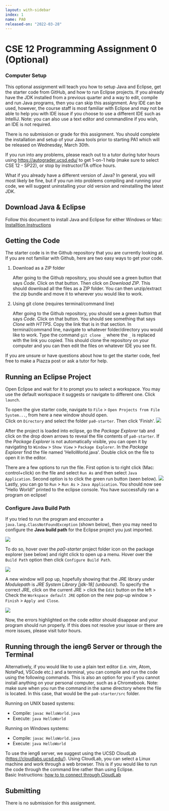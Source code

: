 ```yaml
---
layout: with-sidebar
index: 1
name: PA0
released-on: "2022-03-28"
---
```


# CSE 12 Programming Assignment 0 (Optional)

### Computer Setup

This optional assignment will teach you how to setup Java and Eclipse, get the starter code from GitHub, and how to run Eclipse projects. If you already have the JDK installed from a previous quarter and a way to edit, compile and run Java programs, then you can skip this assignment. Any IDE can be used, however, the course staff is most familiar with Eclipse and may not be able to help you with IDE issue if you choose to use a different IDE such as IntelliJ. Note: you can also use a text editor and commandline if you wish, an IDE is not required.

There is no submission or grade for this assignment. You should complete the installation and setup of your Java tools prior to starting PA1 which will be released on Wednesday, March 30th.

If you run into any problems, please reach out to a tutor during tutor hours using https://autograder.ucsd.edu/ to get 1-on-1 help (make sure to select CSE 12 - SP22), or stop by instructor/TA office hours.

What if you already have a different version of Java? In general, you will most likely be fine, but if you run into problems compiling and running your code, we will suggest uninstalling your old version and reinstalling the latest JDK.

## Download Java & Eclipse

Follow this document to install Java and Eclipse for either Windows or Mac: [Installtion Instructions](https://docs.google.com/document/d/1ExUKTTV19OBbYqaDmnz4TfDlbrRORy0fgo3UO3nDGRY/edit?usp=sharing)

## Getting the Code

The starter code is in the Github repository that you are currently looking at. If you are not familiar with Github, here are two easy ways to get your code.

1. Download as a ZIP folder 

    After going to the Github repository, you should see a green button that says *Code*. Click on that button. Then click on *Download ZIP*. This should download all the files as a ZIP folder. You can then unzip/extract the zip bundle and move it to wherever you would like to work.

2. Using git clone (requires terminal/command line)

    After going to the Github repository, you should see a green button that says *Code*. Click on that button. You should see something that says *Clone with HTTPS*. Copy the link that is in that section. In terminal/command line, navigate to whatever folder/directory you would like to work. Type the command `git clone _` where the `_` is replaced with the link you copied. This should clone the repository on your computer and you can then edit the files on whatever IDE you see fit.
    
If you are unsure or have questions about how to get the starter code, feel free to make a Piazza post or ask a tutor for help.



## Running an Eclipse Project
Open Eclipse and wait for it to prompt you to select a workspace. You may use the default workspace it suggests or navigate to different one. Click `launch`.

To open the give starter code, navigate to `File` > `Open Projects from File System...`, from here a new window should open.   
Click on `Directory` and select the folder `pa0-starter`. Then click 'Finish'.
![](https://i.imgur.com/j1cGMAR.png)

  
After the project is loaded into eclipse, go the *Package Explorer* tab and click on the drop down arrows to reveal the file contents of `pa0-starter`. If the *Package Explorer* is not automatically visible, you can open it by navigating to `Window` > `Show View` > `Package Explorer`. 
In the *Package Explorer* find the file named 'HelloWorld.java'. Double click on the file to open it in the editor.   
  
There are a few options to run the file. First option is to right click (Mac: control+click) on the file and select `Run As` and then select `Java Application`. Second option is to click the green run button (seen below). 
![](https://i.imgur.com/0eJbxGQ.png)
Lastly, you can go to `Run` > `Run As` > `Java Application`. 
You should now see "Hello World!" printed to the eclipse console.
You have successfully ran a program on eclipse!

### Configure Java Build Path

If you tried to run the program and encounter a `java.lang.ClassNotFoundException` (shown below), then you may need to configure the **Java build path** for the Eclipse project you just imported.

![](https://i.imgur.com/LsIkOJq.png)

To do so, hover over the *pa0-starter* project folder icon on the package explorer (see below) and right click to open up a menu. Hover over the `Build Path` option then click `Configure Build Path`.

![](https://i.imgur.com/591y7Qc.png)

A new window will pop up, hopefully showing that the JRE library under *Modulepath* is *JRE System Library [jdk-18] (unbound)*. To specify the correct JRE, click on the current JRE > click the `Edit` button on the left > Check the `Workspace default JRE` option on the new pop-up window > `Finish` > `Apply and Close`.

![](https://i.imgur.com/Luh0ncz.png)

Now, the errors highlighted on the code editor should disappear and your program should run properly. If this does not resolve your issue or there are more issues, please visit tutor hours.

## Running through the ieng6 Server or through the Terminal
Alternatively, if you would like to use a plain text editor (i.e. vim, Atom, NotePad, VSCode etc.) and a terminal, you can compile and run the code using the following commands. This is also an option for you if you cannot install anything on your personal computer, such as a Chromebook. Note: make sure when you run the command in the same directory where the file is located. In this case, that would be the `pa0-starter/src` folder.

Running on UNIX based systems:
- Compile: `javac HelloWorld.java`
- Execute: `java HelloWorld`

Running on Windows systems:
- Compile: `javac HelloWorld.java`
- Execute: `java HelloWorld`

To use the ieng6 server, we suggest using the UCSD CloudLab (https://cloudlabs.ucsd.edu/). Using CloudLab, you can select a Linux machine and work through a web browser. This is if you would like to run the code through the command line rather than using Eclipse.   
Basic Instructions: [how to to connect through CloudLab](https://docs.google.com/document/d/1zYHqqMIrAEN4SLo8FCDweHBNpXwFW2chThXNHVtY2gQ/edit?usp=sharing)

## Submitting

There is no submission for this assignment.
